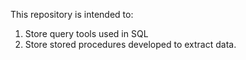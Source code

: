 This repository is intended to:
1. Store query tools used in SQL
2. Store stored procedures developed to extract data.
